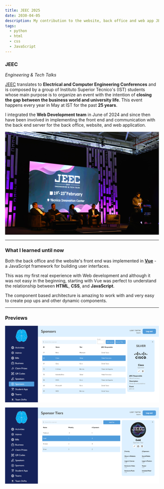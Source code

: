 ```yaml
---
title: JEEC 2025
date: 2030-04-05
description: My contribution to the website, back office and web app JEEC
tags:
  - python
  - html
  - css
  - JavaScript
---
```

### JEEC 
*Engineering & Tech Talks*

[JEEC](https://jeec.ist/) translates to **Electrical and Computer Engineering Conferences** and is composed by a group of Instituto Superior Técnico's (IST) students whose main purpose is to organize an event with the intention of **closing the gap between the business world and university life**. This event happens every year in May at IST for the past **25 years**. 

I integrated the **Web Development team** in June of 2024 and since then have been involved in implementing the front end and communication with the back end server for the back office, website, and web application.

![Image Description](/images/GHGUVI4XsAALQGg.jpeg)

----
### What I learned until now

Both the back office and the website's front end was implemented in **[Vue](https://vuejs.org/guide/introduction)** - a JavaScript framework for building user interfaces.  

This was my first real experience with Web development and although it was not easy in the beginning, starting with Vue was perfect to understand the relationship between **HTML**, **CSS**, and **JavaScript**.

The component based architecture is amazing to work with and very easy to create pop ups and other dynamic components. 

---
### Previews

![Image Description](/images/Screenshot%202025-03-21%20at%2014-25-30%20Sponsors.png)

![Image Description](/images/Screenshot%202025-03-21%20at%2014-25-16%20Sponsor%20Tiers.png)


